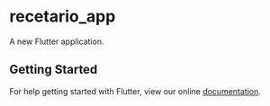 # recetario_app

A new Flutter application.

## Getting Started

For help getting started with Flutter, view our online
[documentation](https://flutter.io/).
